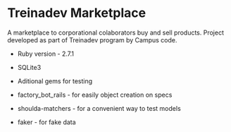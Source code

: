 # Treinadev Marketplace

A marketplace to corporational colaborators buy and sell products.
Project developed as part of Treinadev program by Campus code.

* Ruby version - 2.7.1

* SQLite3

- Aditional gems for testing

* factory_bot_rails - for easily object creation on specs

* shoulda-matchers - for a convenient way to test models

* faker - for fake data
